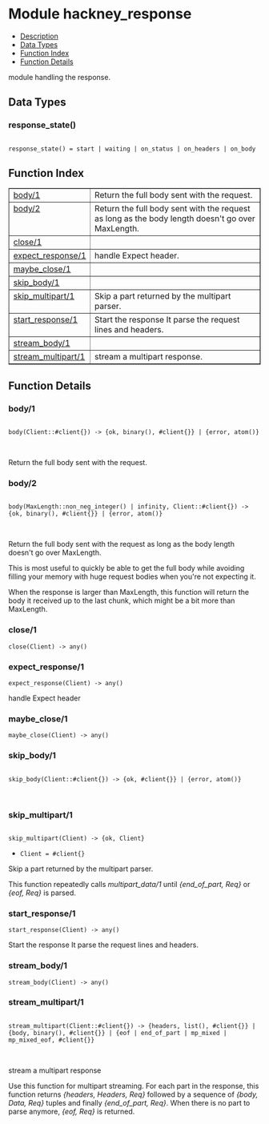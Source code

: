 

# Module hackney_response #
* [Description](#description)
* [Data Types](#types)
* [Function Index](#index)
* [Function Details](#functions)

module handling the response.

<a name="types"></a>

## Data Types ##




### <a name="type-response_state">response_state()</a> ###


<pre><code>
response_state() = start | waiting | on_status | on_headers | on_body
</code></pre>

<a name="index"></a>

## Function Index ##


<table width="100%" border="1" cellspacing="0" cellpadding="2" summary="function index"><tr><td valign="top"><a href="#body-1">body/1</a></td><td>Return the full body sent with the request.</td></tr><tr><td valign="top"><a href="#body-2">body/2</a></td><td>Return the full body sent with the request as long as the body
length doesn't go over MaxLength.</td></tr><tr><td valign="top"><a href="#close-1">close/1</a></td><td></td></tr><tr><td valign="top"><a href="#expect_response-1">expect_response/1</a></td><td>handle Expect header.</td></tr><tr><td valign="top"><a href="#maybe_close-1">maybe_close/1</a></td><td></td></tr><tr><td valign="top"><a href="#skip_body-1">skip_body/1</a></td><td></td></tr><tr><td valign="top"><a href="#skip_multipart-1">skip_multipart/1</a></td><td>Skip a part returned by the multipart parser.</td></tr><tr><td valign="top"><a href="#start_response-1">start_response/1</a></td><td>Start the response It parse the request lines and headers.</td></tr><tr><td valign="top"><a href="#stream_body-1">stream_body/1</a></td><td></td></tr><tr><td valign="top"><a href="#stream_multipart-1">stream_multipart/1</a></td><td>stream a multipart response.</td></tr></table>


<a name="functions"></a>

## Function Details ##

<a name="body-1"></a>

### body/1 ###

<pre><code>
body(Client::#client{}) -&gt; {ok, binary(), #client{}} | {error, atom()}
</code></pre>
<br />

Return the full body sent with the request.

<a name="body-2"></a>

### body/2 ###

<pre><code>
body(MaxLength::non_neg_integer() | infinity, Client::#client{}) -&gt; {ok, binary(), #client{}} | {error, atom()}
</code></pre>
<br />

Return the full body sent with the request as long as the body
length doesn't go over MaxLength.

This is most useful to quickly be able to get the full body while
avoiding filling your memory with huge request bodies when you're
not expecting it.

When the response is larger than MaxLength, this function will return
the body it received up to the last chunk, which might be a bit more than MaxLength.

<a name="close-1"></a>

### close/1 ###

`close(Client) -> any()`

<a name="expect_response-1"></a>

### expect_response/1 ###

`expect_response(Client) -> any()`

handle Expect header

<a name="maybe_close-1"></a>

### maybe_close/1 ###

`maybe_close(Client) -> any()`

<a name="skip_body-1"></a>

### skip_body/1 ###

<pre><code>
skip_body(Client::#client{}) -&gt; {ok, #client{}} | {error, atom()}
</code></pre>
<br />

<a name="skip_multipart-1"></a>

### skip_multipart/1 ###

<pre><code>
skip_multipart(Client) -&gt; {ok, Client}
</code></pre>

<ul class="definitions"><li><code>Client = #client{}</code></li></ul>

Skip a part returned by the multipart parser.

This function repeatedly calls _multipart_data/1_ until
_{end_of_part, Req}_ or _{eof, Req}_ is parsed.

<a name="start_response-1"></a>

### start_response/1 ###

`start_response(Client) -> any()`

Start the response It parse the request lines and headers.

<a name="stream_body-1"></a>

### stream_body/1 ###

`stream_body(Client) -> any()`

<a name="stream_multipart-1"></a>

### stream_multipart/1 ###

<pre><code>
stream_multipart(Client::#client{}) -&gt; {headers, list(), #client{}} | {body, binary(), #client{}} | {eof | end_of_part | mp_mixed | mp_mixed_eof, #client{}}
</code></pre>
<br />

stream a multipart response

Use this function for multipart streaming. For each part in the
response, this function returns _{headers, Headers, Req}_ followed by a sequence of
_{body, Data, Req}_ tuples and finally _{end_of_part, Req}_. When there
is no part to parse anymore, _{eof, Req}_ is returned.

